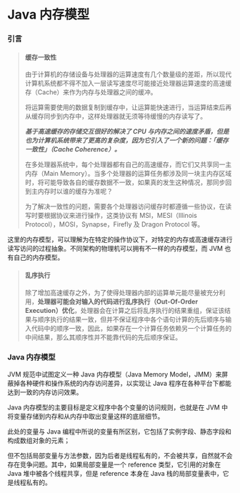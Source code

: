 # Java 内存模型

### 引言

> #### 缓存一致性
>
> 由于计算机的存储设备与处理器的运算速度有几个数量级的差距，所以现代计算机系统都不得不加入一层读写速度尽可能接近处理器运算速度的高速缓存（Cache）来作为内存与处理器之间的缓冲。
>
> 将运算需要使用的数据复制到缓存中，让运算能快速进行，当运算结束后再从缓存同步到内存中，这样处理器就无须等待缓慢的内存读写了。
>
> ***基于高速缓存的存储交互很好的解决了 CPU 与内存之间的速度矛盾，但是也为计算机系统带来了更高的复杂度，因为它引入了一个新的问题：「缓存一致性」（Cache Coherence）。***
>
> 在多处理器系统中，每个处理器都有自己的高速缓存，而它们又共享同一主内存（Main Memory）。当多个处理器的运算任务都涉及同一块主内存区域时，将可能导致各自的缓存数据不一致，如果真的发生这种情况，那同步回到主内存时以谁的缓存为准呢？
>
> 为了解决一致性的问题，需要各个处理器访问缓存时都遵循一些协议，在读写时要根据协议来进行操作，这类协议有 MSI，MESI（Illinois Protocol），MOSI，Synapse，Firefly 及 Dragon Protocol 等。

这里的内存模型，可以理解为在特定的操作协议下，对特定的内存或高速缓存进行读写访问的过程抽象。不同架构的物理机可以拥有不一样的内存模型，而 JVM 也有自己的内存模型。

> #### 乱序执行
>
> 除了增加高速缓存之外，为了使得处理器内部的运算单元能尽量被充分利用，**处理器可能会对输入的代码进行乱序执行（Out-Of-Order Execution）优化**，处理器会在计算之后将乱序执行的结果重组，保证该结果与顺序执行的结果一致，但并不保证程序中各个语句计算的先后顺序与输入代码中的顺序一致，因此，如果存在一个计算任务依赖另一个计算任务的中间结果，那么其顺序性并不能靠代码的先后顺序保证。


### Java 内存模型

JVM 规范中试图定义一种 Java 内存模型（Java Memory Model，JMM）来屏蔽掉各种硬件和操作系统的内存访问差异，以实现让 Java 程序在各种平台下都能达到一致的内存访问效果。

Java 内存模型的主要目标是定义程序中各个变量的访问规则，也就是在 JVM 中将变量存储到内存和从内存中取出变量这样的底层细节。

此处的变量与 Java 编程中所说的变量有所区别，它包括了实例字段、静态字段和构成数组对象的元素；

但不包括局部变量与方法参数，因为后者是线程私有的，不会被共享，自然就不会存在竞争问题。其中，如果局部变量是一个 reference 类型，它引用的对象在 Java 堆中被各个线程共享，但是 reference 本身在 Java 栈的局部变量表中，它是线程私有的。